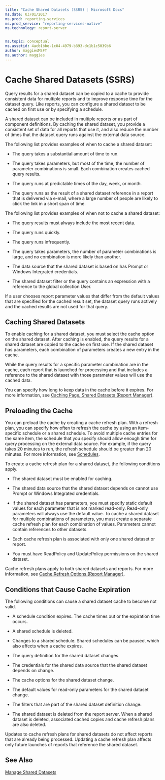 ```yaml
---
title: "Cache Shared Datasets (SSRS) | Microsoft Docs"
ms.date: 03/01/2017
ms.prod: reporting-services
ms.prod_service: "reporting-services-native"
ms.technology: report-server


ms.topic: conceptual
ms.assetid: 4acb1bbe-1c04-4979-b893-dc1b1c5039b6
author: maggiesMSFT
ms.author: maggies
---
```

# Cache Shared Datasets (SSRS)
  Query results for a shared dataset can be copied to a cache to provide consistent data for multiple reports and to improve response time for the dataset query. Like reports, you can configure a shared dataset to be cached on first use or by specifying a schedule.  
  
 A shared dataset can be included in multiple reports or as part of component definitions. By caching the shared dataset, you provide a consistent set of data for all reports that use it, and also reduce the number of times that the dataset query runs against the external data source.  
  
 The following list provides examples of when to cache a shared dataset:  
  
-   The query takes a substantial amount of time to run.  
  
-   The query takes parameters, but most of the time, the number of parameter combinations is small. Each combination creates cached query results.  
  
-   The query runs at predictable times of the day, week, or month.  
  
-   The query runs as the result of a shared dataset reference in a report that is delivered via e-mail, where a large number of people are likely to click the link in a short span of time.  
  
 The following list provides examples of when not to cache a shared dataset:  
  
-   The query results must always include the most recent data.  
  
-   The query runs quickly.  
  
-   The query runs infrequently.  
  
-   The query takes parameters, the number of parameter combinations is large, and no combination is more likely than another.  
  
-   The data source that the shared dataset is based on has Prompt or Windows Integrated credentials.  
  
-   The shared dataset filter or the query contains an expression with a reference to the global collection User.  
  
 If a user chooses report parameter values that differ from the default values that are specified for the cached result set, the dataset query runs actively and the cached results are not used for that query.  
  
## Caching Shared Datasets  
 To enable caching for a shared dataset, you must select the cache option on the shared dataset. After caching is enabled, the query results for a shared dataset are copied to the cache on first use. If the shared dataset has parameters, each combination of parameters creates a new entry in the cache.  
  
 While the query results for a specific parameter combination are in the cache, each report that is launched for processing and that includes a reference to the shared dataset with those parameter values will use the cached data.  
  
 You can specify how long to keep data in the cache before it expires. For more information, see [Caching Page, Shared Datasets &#40;Report Manager&#41;](https://msdn.microsoft.com/library/eac372e9-d2a1-48a8-bbe5-09d101df16ea).  
  
## Preloading the Cache  
 You can preload the cache by creating a cache refresh plan. With a refresh plan, you can specify how often to refresh the cache by using an item-specific schedule or a shared schedule. To avoid multiple cache entries for the same item, the schedule that you specify should allow enough time for query processing on the external data source. For example, if the query takes 20 minutes to run, the refresh schedule should be greater than 20 minutes. For more information, see [Schedules](../../reporting-services/subscriptions/schedules.md).  
  
 To create a cache refresh plan for a shared dataset, the following conditions apply.  
  
-   The shared dataset must be enabled for caching.  
  
-   The shared data source that the shared dataset depends on cannot use Prompt or Windows Integrated credentials.  
  
-   If the shared dataset has parameters, you must specify static default values for each parameter that is not marked read-only. Read-only parameters will always use the default value. To cache a shared dataset for multiple combinations of parameters, you must create a separate cache refresh plan for each combination of values. Parameters cannot contain references to other datasets.  
  
-   Each cache refresh plan is associated with only one shared dataset or report.  
  
-   You must have ReadPolicy and UpdatePolicy permissions on the shared dataset.  
  
 Cache refresh plans apply to both shared datasets and reports. For more information, see [Cache Refresh Options &#40;Report Manager&#41;](https://msdn.microsoft.com/library/227da40c-6bd2-48ec-aa9c-50ce6c1ca3a6).  
  
## Conditions that Cause Cache Expiration  
 The following conditions can cause a shared dataset cache to become not valid.  
  
-   A schedule condition expires. The cache times out or the expiration time occurs.  
  
-   A shared schedule is deleted.  
  
-   Changes to a shared schedule. Shared schedules can be paused, which also affects when a cache expires.  
  
-   The query definition for the shared dataset changes.  
  
-   The credentials for the shared data source that the shared dataset depends on change.  
  
-   The cache options for the shared dataset change.  
  
-   The default values for read-only parameters for the shared dataset change.  
  
-   The filters that are part of the shared dataset definition change.  
  
-   The shared dataset is deleted from the report server. When a shared dataset is deleted, associated cached copies and cache refresh plans are also deleted.  
  
 Updates to cache refresh plans for shared datasets do not affect reports that are already being processed. Updating a cache refresh plan affects only future launches of reports that reference the shared dataset.  
  
## See Also  
 [Manage Shared Datasets](../../reporting-services/report-data/manage-shared-datasets.md)  
  
  

